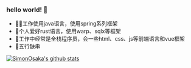 ### hello world! 👋
- 👨‍💻‍工作使用java语言，使用spring系列框架
- 🤟个人爱好rust语言，使用warp、sqlx等框架
- 🤮工作中经常是全栈程序员，会一些html、css、js等前端语言和vue框架
- 🍢五行缺串

[![SimonOsaka's github stats](https://github-readme-stats.vercel.app/api?username=SimonOsaka&show_icons=true)](https://github.com/SimonOsaka/SimonOsaka)



<!--
**SimonOsaka/SimonOsaka** is a ✨ _special_ ✨ repository because its `README.md` (this file) appears on your GitHub profile.

Here are some ideas to get you started:

- 🔭 I’m currently working on ...
- 🌱 I’m currently learning ...
- 👯 I’m looking to collaborate on ...
- 🤔 I’m looking for help with ...
- 💬 Ask me about ...
- 📫 How to reach me: ...
- 😄 Pronouns: ...
- ⚡ Fun fact: ...
-->
